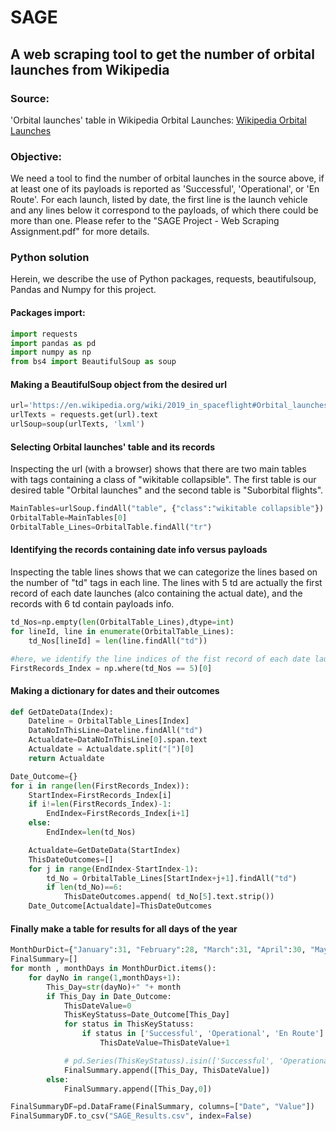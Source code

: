 # SAGE
## A web scraping tool to get the number of orbital launches from Wikipedia
### Source:
'Orbital launches' table in Wikipedia Orbital Launches:
[Wikipedia Orbital Launches](https://en.wikipedia.org/wiki/2019_in_spaceflight#Orbital_launches)

### Objective:
We need a tool to find the number of orbital launches in the source above, if at least one of its
payloads is reported as 'Successful', 'Operational', or 'En Route'. For each launch, listed by date,
the first line is the launch vehicle and any lines below it correspond to the payloads, of which
there could be more than one.
Please refer to the "SAGE Project - Web Scraping Assignment.pdf" for more details.


### Python solution
Herein, we describe the use of Python packages, requests, beautifulsoup, Pandas and Numpy for this project.

#### Packages import:

```python
import requests
import pandas as pd
import numpy as np
from bs4 import BeautifulSoup as soup

```

#### Making a BeautifulSoup object from the desired url

```python
url='https://en.wikipedia.org/wiki/2019_in_spaceflight#Orbital_launches'
urlTexts = requests.get(url).text
urlSoup=soup(urlTexts, 'lxml')
```

#### Selecting Orbital launches' table and its records
Inspecting the url (with a browser) shows that there are two main tables with tags containing a class of "wikitable collapsible".
The first table is our desired table "Orbital launches" and the second table is "Suborbital flights".

```python
MainTables=urlSoup.findAll("table", {"class":"wikitable collapsible"})
OrbitalTable=MainTables[0]
OrbitalTable_Lines=OrbitalTable.findAll("tr")
```

#### Identifying the records containing date info versus payloads
Inspecting the table lines shows that we can categorize the lines based on the number of "td" tags in each line. The lines with 5 td
are actually the first record of each date launches (alco containing the actual date), and the records with 6 td contain payloads info.

```python
td_Nos=np.empty(len(OrbitalTable_Lines),dtype=int)
for lineId, line in enumerate(OrbitalTable_Lines):
    td_Nos[lineId] = len(line.findAll("td"))

#here, we identify the line indices of the fist record of each date launches
FirstRecords_Index = np.where(td_Nos == 5)[0]

```


#### Making a dictionary for dates and their outcomes

```python
def GetDateData(Index):
    Dateline = OrbitalTable_Lines[Index]
    DataNoInThisLine=Dateline.findAll("td")
    Actualdate=DataNoInThisLine[0].span.text
    Actualdate = Actualdate.split("[")[0]
    return Actualdate

Date_Outcome={}
for i in range(len(FirstRecords_Index)):
    StartIndex=FirstRecords_Index[i]
    if i!=len(FirstRecords_Index)-1:
        EndIndex=FirstRecords_Index[i+1]
    else:
        EndIndex=len(td_Nos)

    Actualdate=GetDateData(StartIndex)
    ThisDateOutcomes=[]
    for j in range(EndIndex-StartIndex-1):
        td_No = OrbitalTable_Lines[StartIndex+j+1].findAll("td")
        if len(td_No)==6:
            ThisDateOutcomes.append( td_No[5].text.strip())
    Date_Outcome[Actualdate]=ThisDateOutcomes
```


#### Finally make a table for results for all days of the year

```python
MonthDurDict={"January":31, "February":28, "March":31, "April":30, "May":31, "June":30, "July":31, "August":31, "September":30, "October":31, "November":30, "December":31 }
FinalSummary=[]
for month , monthDays in MonthDurDict.items():
    for dayNo in range(1,monthDays+1):
        This_Day=str(dayNo)+" "+ month
        if This_Day in Date_Outcome:
            ThisDateValue=0
            ThisKeyStatuss=Date_Outcome[This_Day]
            for status in ThisKeyStatuss:
                if status in ['Successful', 'Operational', 'En Route']:
                    ThisDateValue=ThisDateValue+1

            # pd.Series(ThisKeyStatuss).isin(['Successful', 'Operational', 'En Route']).any()
            FinalSummary.append([This_Day, ThisDateValue])
        else:
            FinalSummary.append([This_Day,0])

FinalSummaryDF=pd.DataFrame(FinalSummary, columns=["Date", "Value"])
FinalSummaryDF.to_csv("SAGE_Results.csv", index=False)
```




